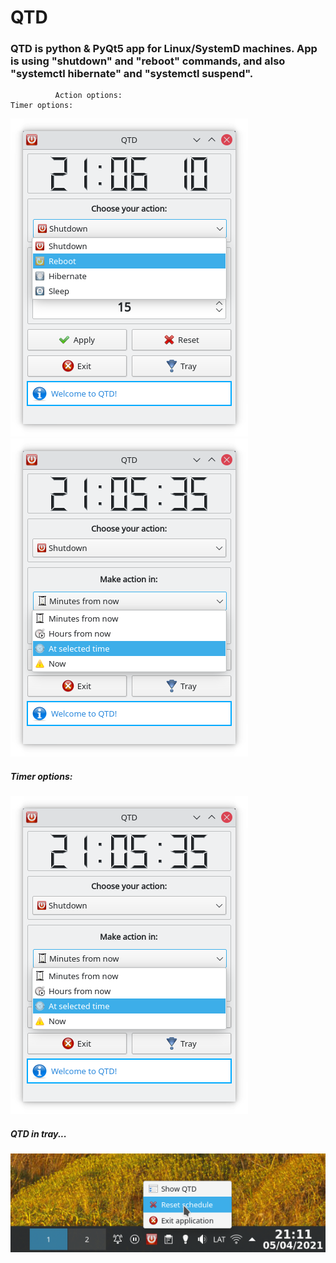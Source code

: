# QTD

### QTD is python & PyQt5 app for Linux/SystemD machines. App is using "shutdown" and "reboot" commands, and also "systemctl hibernate" and "systemctl suspend". 

              Action options:                                                  Timer options:
![QTD](https://raw.githubusercontent.com/Pyntux/QTD/main/QTD-pic1.png) ![QTD](https://raw.githubusercontent.com/Pyntux/QTD/main/QTD-pic2.png)


##### Timer options:
![QTD](https://raw.githubusercontent.com/Pyntux/QTD/main/QTD-pic2.png)

##### QTD in tray...
![QTD](https://raw.githubusercontent.com/Pyntux/QTD/main/QTD-pic4.png)
